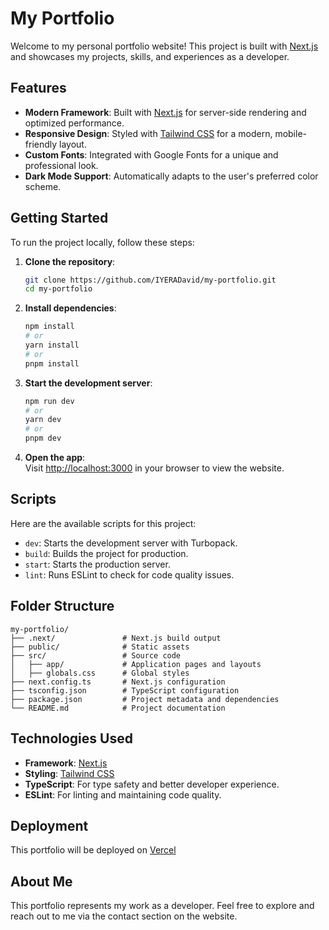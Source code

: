 # My Portfolio

Welcome to my personal portfolio website! This project is built with [Next.js](https://nextjs.org) and showcases my projects, skills, and experiences as a developer.

## Features

- **Modern Framework**: Built with [Next.js](https://nextjs.org) for server-side rendering and optimized performance.
- **Responsive Design**: Styled with [Tailwind CSS](https://tailwindcss.com) for a modern, mobile-friendly layout.
- **Custom Fonts**: Integrated with Google Fonts for a unique and professional look.
- **Dark Mode Support**: Automatically adapts to the user's preferred color scheme.

## Getting Started

To run the project locally, follow these steps:

1. **Clone the repository**:
   ```bash
   git clone https://github.com/IYERADavid/my-portfolio.git
   cd my-portfolio
   ```

2. **Install dependencies**:
   ```bash
   npm install
   # or
   yarn install
   # or
   pnpm install
   ```

3. **Start the development server**:
   ```bash
   npm run dev
   # or
   yarn dev
   # or
   pnpm dev
   ```

4. **Open the app**:  
   Visit [http://localhost:3000](http://localhost:3000) in your browser to view the website.

## Scripts

Here are the available scripts for this project:

- `dev`: Starts the development server with Turbopack.
- `build`: Builds the project for production.
- `start`: Starts the production server.
- `lint`: Runs ESLint to check for code quality issues.

## Folder Structure

```
my-portfolio/
├── .next/               # Next.js build output
├── public/              # Static assets
├── src/                 # Source code
│   ├── app/             # Application pages and layouts
│   ├── globals.css      # Global styles
├── next.config.ts       # Next.js configuration
├── tsconfig.json        # TypeScript configuration
├── package.json         # Project metadata and dependencies
└── README.md            # Project documentation
```

## Technologies Used

- **Framework**: [Next.js](https://nextjs.org)
- **Styling**: [Tailwind CSS](https://tailwindcss.com)
- **TypeScript**: For type safety and better developer experience.
- **ESLint**: For linting and maintaining code quality.

## Deployment

This portfolio will be deployed on [Vercel](https://vercel.com)

## About Me

This portfolio represents my work as a developer. Feel free to explore and reach out to me via the contact section on the website.
